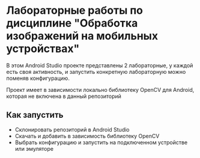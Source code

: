 # Лабораторные работы по дисциплине "Обработка изображений на мобильных устройствах"
В этом Android Studio проекте представлены 2 лабораторные, у каждой есть своя активность, и запустить конкретную лабораторную можно поменяв конфигурацию.

Проект имеет в зависимости локально библиотеку OpenCV для Android, которая не включена в данный репозиторий

## Как запустить
- Склонировать репозиторий в Android Studio
- Скачать и добавить в зависимость библиотеку OpenCV
- Выбрать конфигурацию и запустить на подключенном устройстве или эмуляторе
